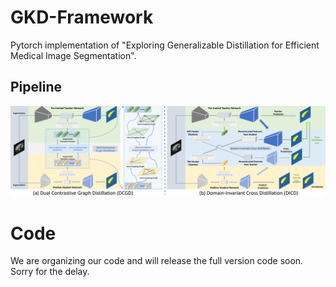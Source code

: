 # GKD-Framework
Pytorch implementation of "Exploring Generalizable Distillation for Efficient Medical Image Segmentation".
## Pipeline
![image](https://github.com/XingqunQi-lab/GKD-Framework/blob/main/image/merged_framework.png)
## 
# Code
We are organizing our code and will release the full version code soon. Sorry for the delay.

